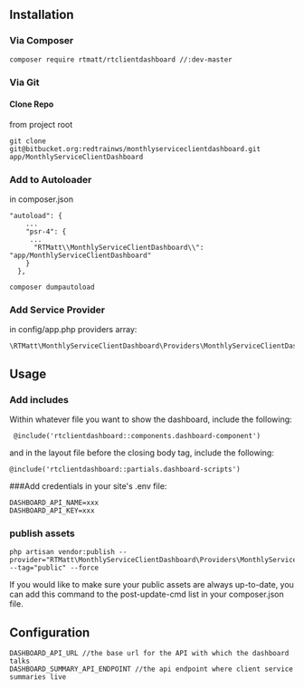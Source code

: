 ## Installation
### Via Composer

``` bash 
composer require rtmatt/rtclientdashboard //:dev-master
```


### Via Git
#### Clone Repo
from project root
```  
git clone git@bitbucket.org:redtrainws/monthlyserviceclientdashboard.git app/MonthlyServiceClientDashboard
```

### Add to Autoloader
in composer.json
```  
"autoload": {
    ...
    "psr-4": {
     ...
      "RTMatt\\MonthlyServiceClientDashboard\\": "app/MonthlyServiceClientDashboard"
    }
  },
```

```  
composer dumpautoload
```




### Add Service Provider
in config/app.php providers array:
```
\RTMatt\MonthlyServiceClientDashboard\Providers\MonthlyServiceClientDashboardServiceProvider::class
```


## Usage
### Add includes
Within whatever file you want to show the dashboard, include the following:

``` 
 @include('rtclientdashboard::components.dashboard-component')

```
and in the layout file before the closing body tag, include the following:

```  
@include('rtclientdashboard::partials.dashboard-scripts')
```

###Add credentials
in your site's .env file:

```  
DASHBOARD_API_NAME=xxx
DASHBOARD_API_KEY=xxx
```

### publish assets

```  
php artisan vendor:publish --provider="RTMatt\MonthlyServiceClientDashboard\Providers\MonthlyServiceClientDashboardServiceProvider" --tag="public" --force

```
If you would like to make sure your public assets are always up-to-date, you can add this command to the post-update-cmd list in your composer.json file.


## Configuration

```  
DASHBOARD_API_URL //the base url for the API with which the dashboard talks
DASHBOARD_SUMMARY_API_ENDPOINT //the api endpoint where client service summaries live
```












